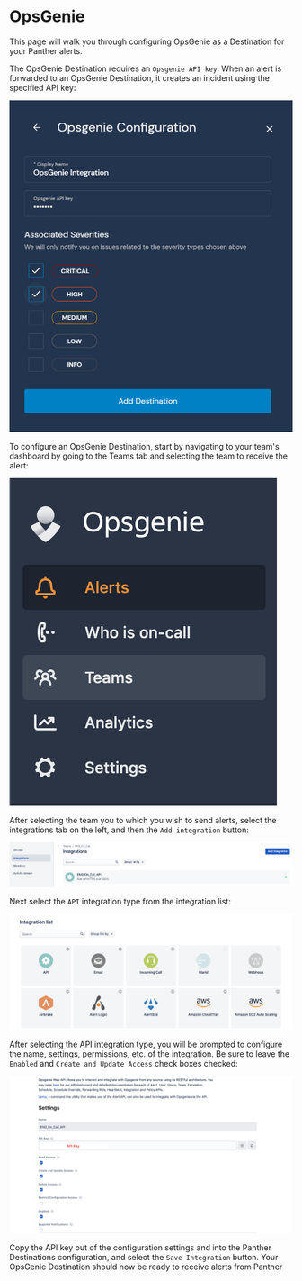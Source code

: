# OpsGenie

This page will walk you through configuring OpsGenie as a Destination for your Panther alerts.

The OpsGenie Destination requires an `Opsgenie API key`. When an alert is forwarded to an OpsGenie Destination, it creates an incident using the specified API key:

![](../.gitbook/assets/opsegenie-panther%20%287%29%20%287%29%20%288%29%20%281%29%20%287%29.png)

To configure an OpsGenie Destination, start by navigating to your team's dashboard by going to the Teams tab and selecting the team to receive the alert:

![](../.gitbook/assets/opsgenie1.png)

After selecting the team you to which you wish to send alerts, select the integrations tab on the left, and then the `Add integration` button:

![](../.gitbook/assets/opsgenie2%20%282%29%20%281%29%20%289%29.png)

Next select the `API` integration type from the integration list:

![](../.gitbook/assets/opsgenie3%20%283%29%20%281%29%20%281%29.png)

After selecting the API integration type, you will be prompted to configure the name, settings, permissions, etc. of the integration. Be sure to leave the `Enabled` and `Create and Update Access` check boxes checked:

![](../.gitbook/assets/opsgenie4%20%284%29.png)

Copy the API key out of the configuration settings and into the Panther Destinations configuration, and select the `Save Integration` button. Your OpsGenie Destination should now be ready to receive alerts from Panther

